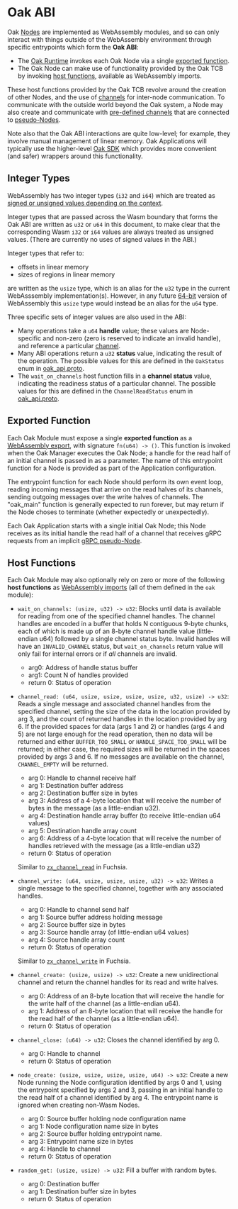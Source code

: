 # Oak ABI

Oak [Nodes](concepts.md#oak-node) are implemented as WebAssembly modules, and so
can only interact with things outside of the WebAssembly environment through
specific entrypoints which form the **Oak ABI**:

- The [Oak Runtime](concepts.md#oak-runtime) invokes each Oak Node via a single
  [exported function](#exported-function).
- The Oak Node can make use of functionality provided by the Oak TCB by invoking
  [host functions](#host-functions), available as WebAssembly imports.

These host functions provided by the Oak TCB revolve around the creation of
other Nodes, and the use of [channels](concepts.md#channels) for inter-node
communication. To communicate with the outside world beyond the Oak system, a
Node may also create and communicate with
[pre-defined channels](#pre-defined-channels) that are connected to
[pseudo-Nodes](concepts.md#pseudo-nodes).

Note also that the Oak ABI interactions are quite low-level; for example, they
involve manual management of linear memory. Oak Applications will typically use
the higher-level [Oak SDK](sdk.md) which provides more convenient (and safer)
wrappers around this functionality.

## Integer Types

WebAssembly has two integer types (`i32` and `i64`) which are treated as
[signed or unsigned values depending on the context](https://webassembly.github.io/spec/core/syntax/types.html#value-types).

Integer types that are passed across the Wasm boundary that forms the Oak ABI
are written as `u32` or `u64` in this document, to make clear that the
corresponding Wasm `i32` or `i64` values are always treated as unsigned values.
(There are currently no uses of signed values in the ABI.)

Integer types that refer to:

- offsets in linear memory
- sizes of regions in linear memory

are written as the `usize` type, which is an alias for the `u32` type in the
current WebAsssembly implementation(s). However, in any future
[64-bit](https://github.com/WebAssembly/design/blob/master/FutureFeatures.md#linear-memory-bigger-than-4-gib)
version of WebAssembly this `usize` type would instead be an alias for the `u64`
type.

Three specific sets of integer values are also used in the ABI:

- Many operations take a `u64` **handle** value; these values are Node-specific
  and non-zero (zero is reserved to indicate an invalid handle), and reference a
  particular [channel](concepts.md#channels).
- Many ABI operations return a `u32` **status** value, indicating the result of
  the operation. The possible values for this are defined in the `OakStatus`
  enum in [oak_api.proto](/oak/proto/oak_api.proto).
- The `wait_on_channels` host function fills in a **channel status** value,
  indicating the readiness status of a particular channel. The possible values
  for this are defined in the `ChannelReadStatus` enum in
  [oak_api.proto](/oak/proto/oak_api.proto).

## Exported Function

Each Oak Module must expose a single **exported function** as a
[WebAssembly export](https://webassembly.github.io/spec/core/syntax/modules.html#exports),
with signature `fn(u64) -> ()`. This function is invoked when the Oak Manager
executes the Oak Node; a handle for the read half of an initial channel is
passed in as a parameter. The name of this entrypoint function for a Node is
provided as part of the Application configuration.

The entrypoint function for each Node should perform its own event loop, reading
incoming messages that arrive on the read halves of its channels, sending
outgoing messages over the write halves of channels. The "oak_main" function is
generally expected to run forever, but may return if the Node choses to
terminate (whether expectedly or unexpectedly).

Each Oak Application starts with a single initial Oak Node; this Node receives
as its initial handle the read half of a channel that receives gRPC requests
from an implicit [gRPC pseudo-Node](concepts.md#pseudo-nodes).

## Host Functions

Each Oak Module may also optionally rely on zero or more of the following **host
functions** as
[WebAssembly imports](https://webassembly.github.io/spec/core/syntax/modules.html#imports)
(all of them defined in the `oak` module):

- `wait_on_channels: (usize, u32) -> u32`: Blocks until data is available for
  reading from one of the specified channel handles. The channel handles are
  encoded in a buffer that holds N contiguous 9-byte chunks, each of which is
  made up of an 8-byte channel handle value (little-endian u64) followed by a
  single channel status byte. Invalid handles will have an `INVALID_CHANNEL`
  status, but `wait_on_channels` return value will only fail for internal errors
  or if _all_ channels are invalid.

  - arg0: Address of handle status buffer
  - arg1: Count N of handles provided
  - return 0: Status of operation

- `channel_read: (u64, usize, usize, usize, usize, u32, usize) -> u32`: Reads a
  single message and associated channel handles from the specified channel,
  setting the size of the data in the location provided by arg 3, and the count
  of returned handles in the location provided by arg 6. If the provided spaces
  for data (args 1 and 2) or handles (args 4 and 5) are not large enough for the
  read operation, then no data will be returned and either `BUFFER_TOO_SMALL` or
  `HANDLE_SPACE_TOO_SMALL` will be returned; in either case, the required sizes
  will be returned in the spaces provided by args 3 and 6. If no messages are
  available on the channel, `CHANNEL_EMPTY` will be returned.

  - arg 0: Handle to channel receive half
  - arg 1: Destination buffer address
  - arg 2: Destination buffer size in bytes
  - arg 3: Address of a 4-byte location that will receive the number of bytes in
    the message (as a little-endian u32).
  - arg 4: Destination handle array buffer (to receive little-endian u64 values)
  - arg 5: Destination handle array count
  - arg 6: Address of a 4-byte location that will receive the number of handles
    retrieved with the message (as a little-endian u32)
  - return 0: Status of operation

  Similar to
  [`zx_channel_read`](https://fuchsia.dev/fuchsia-src/zircon/syscalls/channel_read)
  in Fuchsia.

- `channel_write: (u64, usize, usize, usize, u32) -> u32`: Writes a single
  message to the specified channel, together with any associated handles.

  - arg 0: Handle to channel send half
  - arg 1: Source buffer address holding message
  - arg 2: Source buffer size in bytes
  - arg 3: Source handle array (of little-endian u64 values)
  - arg 4: Source handle array count
  - return 0: Status of operation

  Similar to
  [`zx_channel_write`](https://fuchsia.dev/fuchsia-src/zircon/syscalls/channel_write)
  in Fuchsia.

- `channel_create: (usize, usize) -> u32`: Create a new unidirectional channel
  and return the channel handles for its read and write halves.

  - arg 0: Address of an 8-byte location that will receive the handle for the
    write half of the channel (as a little-endian u64).
  - arg 1: Address of an 8-byte location that will receive the handle for the
    read half of the channel (as a little-endian u64).
  - return 0: Status of operation

- `channel_close: (u64) -> u32`: Closes the channel identified by arg 0.

  - arg 0: Handle to channel
  - return 0: Status of operation

- `node_create: (usize, usize, usize, usize, u64) -> u32`: Create a new Node
  running the Node configuration identified by args 0 and 1, using the
  entrypoint specified by args 2 and 3, passing in an initial handle to the read
  half of a channel identified by arg 4. The entrypoint name is ignored when
  creating non-Wasm Nodes.

  - arg 0: Source buffer holding node configuration name
  - arg 1: Node configuration name size in bytes
  - arg 2: Source buffer holding entrypoint name.
  - arg 3: Entrypoint name size in bytes
  - arg 4: Handle to channel
  - return 0: Status of operation

- `random_get: (usize, usize) -> u32`: Fill a buffer with random bytes.

  - arg 0: Destination buffer
  - arg 1: Destination buffer size in bytes
  - return 0: Status of operation
